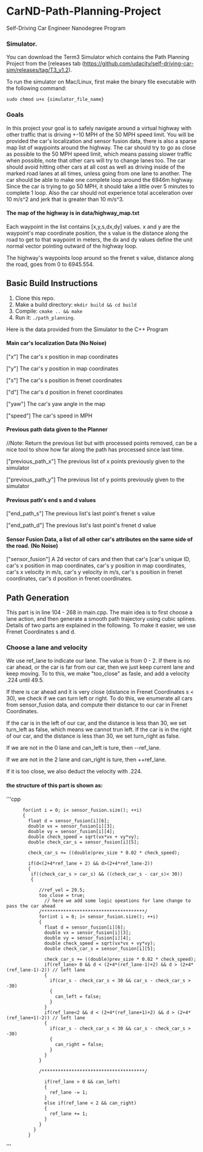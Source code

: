 # CarND-Path-Planning-Project
Self-Driving Car Engineer Nanodegree Program
   
### Simulator.
You can download the Term3 Simulator which contains the Path Planning Project from the [releases tab (https://github.com/udacity/self-driving-car-sim/releases/tag/T3_v1.2).  

To run the simulator on Mac/Linux, first make the binary file executable with the following command:
```shell
sudo chmod u+x {simulator_file_name}
```

### Goals
In this project your goal is to safely navigate around a virtual highway with other traffic that is driving +-10 MPH of the 50 MPH speed limit. You will be provided the car's localization and sensor fusion data, there is also a sparse map list of waypoints around the highway. The car should try to go as close as possible to the 50 MPH speed limit, which means passing slower traffic when possible, note that other cars will try to change lanes too. The car should avoid hitting other cars at all cost as well as driving inside of the marked road lanes at all times, unless going from one lane to another. The car should be able to make one complete loop around the 6946m highway. Since the car is trying to go 50 MPH, it should take a little over 5 minutes to complete 1 loop. Also the car should not experience total acceleration over 10 m/s^2 and jerk that is greater than 10 m/s^3.

#### The map of the highway is in data/highway_map.txt
Each waypoint in the list contains  [x,y,s,dx,dy] values. x and y are the waypoint's map coordinate position, the s value is the distance along the road to get to that waypoint in meters, the dx and dy values define the unit normal vector pointing outward of the highway loop.

The highway's waypoints loop around so the frenet s value, distance along the road, goes from 0 to 6945.554.

## Basic Build Instructions

1. Clone this repo.
2. Make a build directory: `mkdir build && cd build`
3. Compile: `cmake .. && make`
4. Run it: `./path_planning`.

Here is the data provided from the Simulator to the C++ Program

#### Main car's localization Data (No Noise)

["x"] The car's x position in map coordinates

["y"] The car's y position in map coordinates

["s"] The car's s position in frenet coordinates

["d"] The car's d position in frenet coordinates

["yaw"] The car's yaw angle in the map

["speed"] The car's speed in MPH

#### Previous path data given to the Planner

//Note: Return the previous list but with processed points removed, can be a nice tool to show how far along
the path has processed since last time. 

["previous_path_x"] The previous list of x points previously given to the simulator

["previous_path_y"] The previous list of y points previously given to the simulator

#### Previous path's end s and d values 

["end_path_s"] The previous list's last point's frenet s value

["end_path_d"] The previous list's last point's frenet d value

#### Sensor Fusion Data, a list of all other car's attributes on the same side of the road. (No Noise)

["sensor_fusion"] A 2d vector of cars and then that car's [car's unique ID, car's x position in map coordinates, car's y position in map coordinates, car's x velocity in m/s, car's y velocity in m/s, car's s position in frenet coordinates, car's d position in frenet coordinates. 

## Path Generation
This part is in line 104 - 268 in main.cpp. The main idea is to first choose a lane action, and then generate a smooth path trajectory using cubic splines. Details of two parts are explained in the following. To make it easier, we use Frenet Coordinates s and d. 
### Choose a lane and velocity
We use ref_lane to indicate our lane. The value is from 0 - 2.
If there is no car ahead, or the car is far from our car, then we just keep current lane and keep moving. To to this, we make "too_close" as fasle, and add a velocity .224 until 49.5.

If there is car ahead and it is very close (distance in Frenet Coordinates s < 30), we check if we can turn left or right. To do this, we enumerate all cars from sensor_fusion data, and compute their distance to our car in Frenet Coordinates.

If the car is in the left of our car, and the distance is less than 30, we set turn_left as false, which means we cannot trun left.  If the car is in the right of our car, and the distance is less than 30, we set turn_right as false.

If we are not in the 0 lane and can_left is ture, then --ref_lane.

If we are not in the 2 lane and can_right is ture, then ++ref_lane.

If it is too close, we also deduct the velocity with .224. 

#### the structure of this part is shown as:
'''cpp

          for(int i = 0; i< sensor_fusion.size(); ++i)
          {
            float d = sensor_fusion[i][6];
            double vx = sensor_fusion[i][3];
            double vy = sensor_fusion[i][4];
            double check_speed = sqrt(vx*vx + vy*vy);
            double check_car_s = sensor_fusion[i][5];

            check_car_s += ((double)prev_size * 0.02 * check_speed);

            if(d<(2+4*ref_lane + 2) && d>(2+4*ref_lane-2))
            {
             if((check_car_s > car_s) && ((check_car_s - car_s)< 30))
             {

                //ref_vel = 29.5;
                too_close = true;
                  // here we add some logic opeations for lane change to pass the car ahead
                /**************************************/
                for(int i = 0; i< sensor_fusion.size(); ++i)
                {
                  float d = sensor_fusion[i][6];
                  double vx = sensor_fusion[i][3];
                  double vy = sensor_fusion[i][4];
                  double check_speed = sqrt(vx*vx + vy*vy);
                  double check_car_s = sensor_fusion[i][5];

                  check_car_s += ((double)prev_size * 0.02 * check_speed);
                  if(ref_lane> 0 && d < (2+4*(ref_lane-1)+2) && d > (2+4*(ref_lane-1)-2)) // left lane
                  {
                    if(car_s - check_car_s < 30 && car_s - check_car_s > -30)
                    {
                      can_left = false;
                    }
                  }
                  if(ref_lane<2 && d < (2+4*(ref_lane+1)+2) && d > (2+4*(ref_lane+1)-2)) // left lane
                  {
                    if(car_s - check_car_s < 30 && car_s - check_car_s > -30)
                    {
                      can_right = false;
                    }
                  }
                }

                /**************************************/

                  if(ref_lane > 0 && can_left)
                  {
                    ref_lane -= 1;
                  }
                  else if(ref_lane < 2 && can_right)
                  {
                    ref_lane += 1;
                  }
                }
              }              
            }
'''


